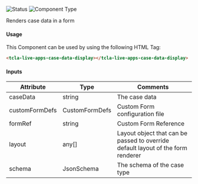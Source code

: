 
![Status][auto] ![Component Type][minor] <!--Component Meta {"created_by":"Auto", "reviewed_by":"Auto", "last_modified_by":"Auto", "comment":"display data"} Component Meta -->


<p>Renders case data in a form</p>



#### Usage


This Component can be used by using the following HTML Tag:

```html
<tcla-live-apps-case-data-display></tcla-live-apps-case-data-display>
```

#### Inputs

Attribute | Type | Comments
--- | --- | ---
caseData | string | The case data
customFormDefs | CustomFormDefs | Custom Form configuration file
formRef | string | Custom Form Reference
layout | any[] | Layout object that can be passed to override default layout of the form renderer
schema | JsonSchema | The schema of the case type


[auto]: https://img.shields.io/badge/Status-auto%20generated-lightgrey.svg?style=flat "auto generated"

[manually]: https://img.shields.io/badge/Status-manually%20created-yellow.svg?style=flat "manually created"

[draft]: https://img.shields.io/badge/Status-draft-red.svg?style=flat "draft"

[review]: https://img.shields.io/badge/Status-need%20review-yellowgreen.svg?style=flat "need review"

[review done]: https://img.shields.io/badge/Status-review%20done-green.svg?style=flat "review done"

[finalized]: https://img.shields.io/badge/Status-finalized-brightgreen.svg?style=flat "finalized"

[top]: https://img.shields.io/badge/Component%20Type-Top-blue.svg?style=flat "top Component"

[major]: https://img.shields.io/badge/Component%20Type-major%20Component-blue.svg?style=flat "major Component"

[minor]: https://img.shields.io/badge/Component%20Type-minor%20Component-blue.svg?style=flat "minor Component"


